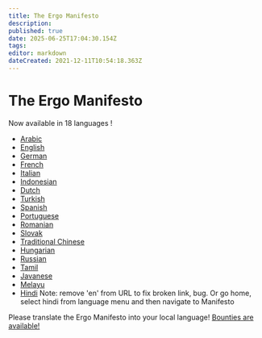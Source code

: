 ```yaml
---
title: The Ergo Manifesto
description: 
published: true
date: 2025-06-25T17:04:30.154Z
tags: 
editor: markdown
dateCreated: 2021-12-11T10:54:18.363Z
---
```



# The Ergo Manifesto

Now available in 18 languages !

- [Arabic](/ergo_manifesto.pdf)
- [English](https://ergoplatform.org/en/blog/2021-04-26-the-ergo-manifesto/)
- [German](https://ergonaut.space/de/ergo-manifest)
- [French](https://ergonaut.space/fr/LeManifeste)
- [Italian](https://ergonaut.space/it/home)
- [Indonesian](https://ergonaut.space/id/Manifesto)
- [Dutch](https://ergonaut.space/nl/Ergo/manifesto)
- [Turkish](https://ergonaut.space/tr/home)
- [Spanish](https://ergonaut.space/es/Articulos)
- [Portuguese](https://telegra.ph/Ergo-o-Manifesto-09-20)
- [Romanian](https://ergonaut.space/ro/Manifestul)
- [Slovak](https://ergoplatform.org/sk/blog/2021-04-26-the-ergo-manifesto/)
- [Traditional Chinese](https://ergonaut.space/zh/Ergo%E5%AE%A3%E8%A8%80)
- [Hungarian](https://ergonaut.space/hu/Manifesto)
- [Russian](https://ergonaut.space/ru/Ergo/manifesto)
- [Tamil](https://ergonaut.space/ta/manifesto)
- [Javanese](https://ergonaut.space/id/manifesto-javanese)
- [Melayu](https://ergonaut.space/id/manifesto-malaysian)
- [Hindi](/hi-in/ghoshanapatra) Note: remove 'en' from URL to fix broken link, bug. Or go home, select hindi from language menu and then navigate to Manifesto


Please translate the Ergo Manifesto into your local language! [Bounties are available!](https://github.com/ergoplatform/grow-ergo/issues/6)